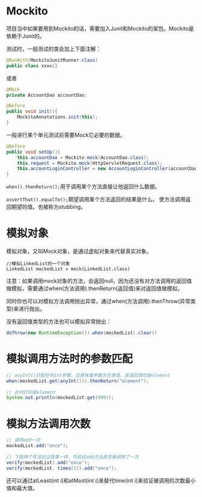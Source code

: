 # Mockito

项目当中如果要用到Mockito的话，需要加入Junit和Mockito的架包。Mockito是依赖于Junit的。

测试时，一般测试的类会加上下面注解：

```java
@RunWith(MockitoJunitRunner.class)
public class xxxx{}
```

或者

```java
@Mock
private AccountDao accountDao;

@Before
public void init(){
    MockitoAnnotations.init(this);
}
```



一般进行某个单元测试前需要Mock它必要的数据。

```java
@Before
public void setUp(){
    this.accountDao = Mockito.mock(AccountDao.class);
    this.request = Mockito.mock(HttpServletRequest.class);
    this.accountLoginController = new AccountLoginController(accountDao);
}
```

`when().thenReturn();`用于调用某个方法直接让他返回什么数据。

`assertThat().equalTo();`期望调用某个方法返回的结果是什么。 使方法调用返回期望的值。也被称为stubbing。

# 模拟对象

模拟对象，又叫Mock对象，是通过虚拟对象来代替真实对象。

```
//模拟LinkedList的一个对象
LinkedList mockedList = mock(LinkedList.class)
```

注意：如果调用mock对象的方法，会返回null，因为还没有对方法调用的返回值做模拟，需要通过when(方法调用).thenReturn(返回值)来对返回值做模拟。

同时你也可以对模拟方法调用抛出异常，通过when(方法调用).thenThrow(异常类型)来进行抛出。

没有返回值类型的方法也可以模拟异常抛出：

```java
doThrow(new RuntimeException()).when(mockedList).clear()
```

# 模拟调用方法时的参数匹配

```java
// anyInt()匹配任何int参数，这意味着参数为任意值，其返回值均是element  
when(mockedList.get(anyInt())).thenReturn("element");   
  
// 此时打印是element   
System.out.println(mockedList.get(999)); 
```

# 模拟方法调用次数

```java
// 调用add一次   
mockedList.add("once");   
  
// 下面两个写法验证效果一样，均验证add方法是否被调用了一次  
verify(mockedList).add("once");   
verify(mockedList, times(1)).add("once");  
```

还可以通过atLeast(int i)和atMost(int i)来替代time(int i)来验证被调用的次数最小值和最大值。

